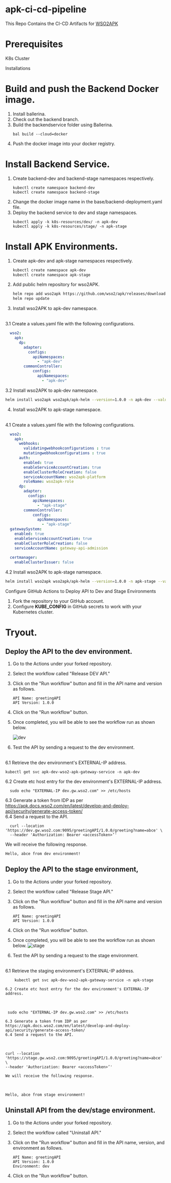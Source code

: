 # apk-ci-cd-pipeline
This Repo Contains the CI-CD Artifacts for [WSO2APK](https://apk.docs.wso2.com/en/latest/)

# Prerequisites
K8s Cluster

Installations
# Build and push the Backend Docker image.
1. Install ballerina.
2. Check out the backend branch.
3. Build the backendservice folder using Ballerina.
    ```
    bal build --cloud=docker
    ```
4. Push the docker image into your docker registry.

# Install Backend Service.
1. Create backend-dev and backend-stage namespaces respectively.
    ```
    kubectl create namespace backend-dev
    kubectl create namespace backend-stage
    ```
2. Change the docker image name in the base/backend-deployment.yaml file.
3. Deploy the backend service to dev and stage namespaces.
    ```
    kubectl apply -k k8s-resources/dev/ -n apk-dev
    kubectl apply -k k8s-resources/stage/ -n apk-stage
    ```
# Install APK Environments.
1. Create apk-dev and apk-stage namespaces respectively.
    ```sh
    kubectl create namespace apk-dev
    kubectl create namespace apk-stage
    ```
2. Add public helm repository for wso2APK.
    ```sh
    helm repo add wso2apk https://github.com/wso2/apk/releases/download/1.0.0
    helm repo update
    ```
3. Install wso2APK to apk-dev namespace.
<br>
3.1 Create a values.yaml file with the following configurations.
<br>
   
```yaml
  wso2:
    apk:
      dp:
        adapter:
          configs:
            apiNamespaces:
              - "apk-dev"
        commonController:
            configs:
              apiNamespaces:
                - "apk-dev"
```
3.2 Install wso2APK to apk-dev namespace.
```sh
helm install wso2apk wso2apk/apk-helm --version=1.0.0 -n apk-dev --values values.yaml
```
4. Install wso2APK to apk-stage namespace.
<br>
4.1 Create a values.yaml file with the following configurations.
<br>

``` yaml
  wso2:
    apk:
      webhooks:
        validatingwebhookconfigurations : true
        mutatingwebhookconfigurations : true
      auth:
        enabled: true
        enableServiceAccountCreation: true
        enableClusterRoleCreation: false
        serviceAccountName: wso2apk-platform
        roleName: wso2apk-role
      dp:
        adapter:
          configs:
            apiNamespaces:
              - "apk-stage"
        commonController:
            configs:
              apiNamespaces:
                - "apk-stage"
  gatewaySystem:
    enabled: true
    enableServiceAccountCreation: true
    enableClusterRoleCreation: false
    serviceAccountName: gateway-api-admission
  
  certmanager:
    enableClusterIssuer: false
```
4.2 Install wso2APK to apk-stage namespace.
```sh
helm install wso2apk wso2apk/apk-helm --version=1.0.0 -n apk-stage --values values.yaml
```
Configure GitHub Actions to Deploy API to Dev and Stage Environments
1. Fork the repository to your GitHub account.
2. Configure **KUBE_CONFIG** in GitHub secrets to work with your Kubernetes cluster.

# Tryout.
## Deploy the API to the dev environment.
1. Go to the Actions under your forked repository.
2. Select the workflow called "Release DEV API."
3. Click on the "Run workflow" button and fill in the API name and version as follows.
    ```
    API Name: greetingAPI
    API Version: 1.0.0
    ```
4. Click on the "Run workflow" button.
5. Once completed, you will be able to see the workflow run as shown below.
   
   ![dev](https://github.com/tharindu1st/apk-ci-cd-pipeline/assets/6345931/4b9030c8-010d-403d-bdc2-44de0ce9f212)

6. Test the API by sending a request to the dev environment.
</br>
  6.1 Retrieve the dev environment's EXTERNAL-IP address.
</br>

```console
kubectl get svc apk-dev-wso2-apk-gateway-service -n apk-dev
```
  6.2 Create etc host entry for the dev environment's EXTERNAL-IP address.
  </br>

```console
  sudo echo "EXTERNAL-IP dev.gw.wso2.com" >> /etc/hosts
```

  6.3 Generate a token from IDP as per https://apk.docs.wso2.com/en/latest/develop-and-deploy-api/security/generate-access-token/
    </br>
  6.4 Send a request to the API.
  </br>

```console
  curl --location 'https://dev.gw.wso2.com:9095/greetingAPI/1.0.0/greeting?name=abce' \
  --header 'Authorization: Bearer <accessToken>’'
  ```
  We will receive the following response.
  </br>
  ```
  Hello, abce from dev environment!
  ```
## Deploy the API to the stage environment,
1. Go to the Actions under your forked repository.
2. Select the workflow called "Release Stage API."
3. Click on the "Run workflow" button and fill in the API name and version as follows.
    ```
    API Name: greetingAPI
    API Version: 1.0.0
    ```
4. Click on the "Run workflow" button.
5. Once completed, you will be able to see the workflow run as shown below.
   ![stage](https://github.com/tharindu1st/apk-ci-cd-pipeline/assets/6345931/f42a676b-d2bd-4183-9761-8d77aa41b0c6)

6. Test the API by sending a request to the stage environment.
</br>
6.1 Retrieve the staging environment's EXTERNAL-IP address.
</br>

```console
    kubectl get svc apk-dev-wso2-apk-gateway-service -n apk-stage
```
    6.2 Create etc host entry for the dev environment's EXTERNAL-IP address.
</br>

```console
 sudo echo "EXTERNAL-IP dev.gw.wso2.com" >> /etc/hosts
``` 
    6.3 Generate a token from IDP as per https://apk.docs.wso2.com/en/latest/develop-and-deploy-api/security/generate-access-token/
    6.4 Send a request to the API.
</br>

```console
curl --location 'https://stage.gw.wso2.com:9095/greetingAPI/1.0.0/greeting?name=abce' \
--header 'Authorization: Bearer <accessToken>’'
```
    We will receive the following response.
</br>

```
Hello, abce from stage environment!
```

## Uninstall API from the dev/stage environment.
1. Go to the Actions under your forked repository.
2. Select the workflow called "Uninstall API."
3. Click on the "Run workflow" button and fill in the API name, version, and environment as follows.

    ```
    API Name: greetingAPI
    API Version: 1.0.0
    Environment: dev
    ```
4. Click on the "Run workflow" button.
